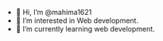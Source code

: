 - 👋 Hi, I’m @mahima1621
- 👀 I’m interested in Web development.
- 🌱 I’m currently learning web development.


<!---
mahima1621/mahima1621 is a ✨ special ✨ repository because its `README.md` (this file) appears on your GitHub profile.
You can click the Preview link to take a look at your changes.
--->
